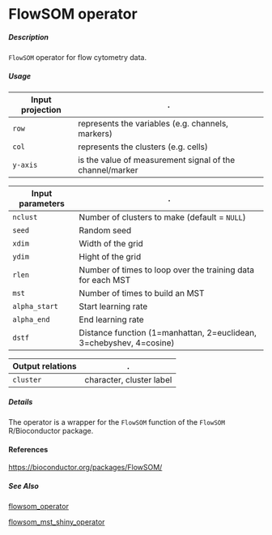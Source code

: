 # FlowSOM operator

##### Description

`FlowSOM` operator for flow cytometry data.

##### Usage

Input projection|.
---|---
`row`   | represents the variables (e.g. channels, markers)
`col`   | represents the clusters (e.g. cells) 
`y-axis`| is the value of measurement signal of the channel/marker

Input parameters|.
---|---
`nclust`   | Number of clusters to make (default = `NULL`)
`seed`   | Random seed
`xdim`   | Width of the grid
`ydim`   | Hight of the grid
`rlen`| Number of times to loop over the training data for each MST
`mst`| Number of times to build an MST
`alpha_start`| Start learning rate
`alpha_end`|  End learning rate
`dstf`| Distance function (1=manhattan, 2=euclidean, 3=chebyshev, 4=cosine)

Output relations|.
---|---
`cluster`| character, cluster label

##### Details

The operator is a wrapper for the `FlowSOM` function of the `FlowSOM` R/Bioconductor package.

#### References

https://bioconductor.org/packages/FlowSOM/

##### See Also

[flowsom_operator](https://github.com/tercen/flowsom_operator)

[flowsom_mst_shiny_operator](https://github.com/tercen/flowsom_mst_shiny_operator)
